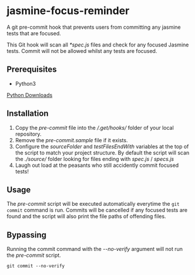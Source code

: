 # jasmine-focus-reminder
A git pre-commit hook that prevents users from committing any jasmine tests that are focused.

This Git hook will scan all *\*spec.js* files and check for any focused Jasmine tests. Commit will not be allowed whilst any tests are focused.

## Prerequisites
- Python3

[Python Downloads](https://www.python.org/downloads/)

## Installation
1. Copy the *pre-commit* file into the */.get/hooks/* folder of your local repository.
2. Remove the *pre-commit.sample* file if it exists.
3. Configure the *sourceFolder* and *testFilesEndWith* variables at the top of the script to match your project structure.
   By default the script will scan the *./source/* folder looking for files ending with *spec.js* / *specs.js*
4. Laugh out load at the peasants who still accidently commit focused tests!

## Usage
The *pre-commit* script will be executed automatically everytime the ```git commit``` command is run. Commits will be cancelled if any focused tests are found and the script will also print the file paths of offending files.

## Bypassing
Running the commit command with the *--no-verify* argument will not run the *pre-commit* script.
```
git commit --no-verify
```
